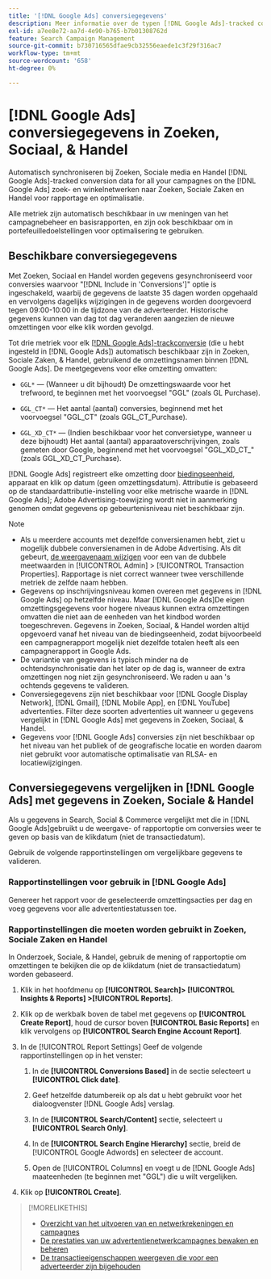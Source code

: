 ```yaml
---
title: '[!DNL Google Ads] conversiegegevens'
description: Meer informatie over de typen [!DNL Google Ads]-tracked conversion data available in Search, Social, & Commerce.
exl-id: a7ee8e72-aa7d-4e90-b765-b7b01308762d
feature: Search Campaign Management
source-git-commit: b730716565dfae9cb32556eaede1c3f29f316ac7
workflow-type: tm+mt
source-wordcount: '658'
ht-degree: 0%

---
```


# [!DNL Google Ads] conversiegegevens in Zoeken, Sociaal, &amp; Handel

Automatisch synchroniseren bij Zoeken, Sociale media en Handel [!DNL Google Ads]-tracked conversion data for all your campagnes on the [!DNL Google Ads] zoek- en winkelnetwerken naar Zoeken, Sociale Zaken en Handel voor rapportage en optimalisatie.

Alle metriek zijn automatisch beschikbaar in uw meningen van het campagnebeheer en basisrapporten, en zijn ook beschikbaar om in portefeuilledoelstellingen voor optimalisering te gebruiken.

## Beschikbare conversiegegevens

Met Zoeken, Sociaal en Handel worden gegevens gesynchroniseerd voor conversies waarvoor &quot;[!DNL Include in 'Conversions']&quot; optie is ingeschakeld, waarbij de gegevens de laatste 35 dagen worden opgehaald en vervolgens dagelijks wijzigingen in de gegevens worden doorgevoerd tegen 09:00-10:00 in de tijdzone van de adverteerder. Historische gegevens kunnen van dag tot dag veranderen aangezien de nieuwe omzettingen voor elke klik worden gevolgd.

Tot drie metriek voor elk [[!DNL Google Ads]-trackconversie](https://support.google.com/google-ads/answer/4677036) (die u hebt ingesteld in [!DNL Google Ads]) automatisch beschikbaar zijn in Zoeken, Sociale Zaken, &amp; Handel, gebruikend de omzettingsnamen binnen [!DNL Google Ads]. De meetgegevens voor elke omzetting omvatten:

* `GGL*` — (Wanneer u dit bijhoudt) De omzettingswaarde voor het trefwoord, te beginnen met het voorvoegsel &quot;GGL&quot; (zoals GL Purchase).

* `GGL_CT*` — Het aantal (aantal) conversies, beginnend met het voorvoegsel &quot;GGL_CT&quot; (zoals GGL_CT_Purchase).

* `GGL_XD_CT*` — (Indien beschikbaar voor het conversietype, wanneer u deze bijhoudt) Het aantal (aantal) apparaatoverschrijvingen, zoals gemeten door Google, beginnend met het voorvoegsel &quot;GGL_XD_CT_&quot; (zoals GGL_XD_CT_Purchase).

[!DNL Google Ads] registreert elke omzetting door [biedingseenheid](/help/search-social-commerce/glossary.md#a-b), apparaat en klik op datum (geen omzettingsdatum). Attributie is gebaseerd op de standaardattributie-instelling voor elke metrische waarde in [!DNL Google Ads]; Adobe Advertising-toewijzing wordt niet in aanmerking genomen omdat gegevens op gebeurtenisniveau niet beschikbaar zijn.

>[!NOTE]
>
>* Als u meerdere accounts met dezelfde conversienamen hebt, ziet u mogelijk dubbele conversienamen in de Adobe Advertising. Als dit gebeurt, [de weergavenaam wijzigen](/help/search-social-commerce/admin/transaction-properties/transaction-property-edit-display-name.md) voor een van de dubbele meetwaarden in [!UICONTROL Admin] > [!UICONTROL Transaction Properties]. Rapportage is niet correct wanneer twee verschillende metriek de zelfde naam hebben.
>* Gegevens op inschrijvingsniveau komen overeen met gegevens in [!DNL Google Ads] op hetzelfde niveau. Maar [!DNL Google Ads]De eigen omzettingsgegevens voor hogere niveaus kunnen extra omzettingen omvatten die niet aan de eenheden van het kindbod worden toegeschreven. Gegevens in Zoeken, Sociaal, &amp; Handel worden altijd opgevoerd vanaf het niveau van de biedingseenheid, zodat bijvoorbeeld een campagnerapport mogelijk niet dezelfde totalen heeft als een campagnerapport in Google Ads.
>* De variantie van gegevens is typisch minder na de ochtendsynchronisatie dan het later op de dag is, wanneer de extra omzettingen nog niet zijn gesynchroniseerd. We raden u aan &#39;s ochtends gegevens te valideren.
>* Conversiegegevens zijn niet beschikbaar voor [!DNL Google Display Network], [!DNL Gmail], [!DNL Mobile App], en [!DNL YouTube] advertenties. Filter deze soorten advertenties uit wanneer u gegevens vergelijkt in [!DNL Google Ads] met gegevens in Zoeken, Sociaal, &amp; Handel.
>* Gegevens voor [!DNL Google Ads] conversies zijn niet beschikbaar op het niveau van het publiek of de geografische locatie en worden daarom niet gebruikt voor automatische optimalisatie van RLSA- en locatiewijzigingen.

## Conversiegegevens vergelijken in [!DNL Google Ads] met gegevens in Zoeken, Sociale &amp; Handel

Als u gegevens in Search, Social &amp; Commerce vergelijkt met die in [!DNL Google Ads]gebruikt u de weergave- of rapportoptie om conversies weer te geven op basis van de klikdatum (niet de transactiedatum).

Gebruik de volgende rapportinstellingen om vergelijkbare gegevens te valideren.

### Rapportinstellingen voor gebruik in [!DNL Google Ads]

Genereer het rapport voor de geselecteerde omzettingsacties per dag en voeg gegevens voor alle advertentiestatussen toe.

<!-- 

1. In the main toolbar, select **[!DNL Reports] > [!DNL Report]**.

1. Select **[!DNL + Custom] > [!DNL Table]**.

1. From the left pane, specify the rows and columns in the report:
   
   1. Search for the **[!DNL Day]** field and it drag to the [!DNL Row] section.

   1. Search for the **[!DNL All conv].** field and it drag to the [!DNL Column] section.

   1. Search for the **[!DNL Conversion action]** field and it drag to the [!DNL Column] section.

1. In the report settings toolbar, select **[!DNL Filter] > [!DNL Ad status]**, and then select all boxes.

1. In the report settings toolbar, select **[!DNL Download] > [!DNL Excel .csv]**.

-->

### Rapportinstellingen die moeten worden gebruikt in Zoeken, Sociale Zaken en Handel

In Onderzoek, Sociale, &amp; Handel, gebruik de mening of rapportoptie om omzettingen te bekijken die op de klikdatum (niet de transactiedatum) worden gebaseerd.

1. Klik in het hoofdmenu op **[!UICONTROL Search]> [!UICONTROL Insights & Reports] >[!UICONTROL Reports]**.

1. Klik op de werkbalk boven de tabel met gegevens op **[!UICONTROL Create Report]**, houd de cursor boven **[!UICONTROL Basic Reports]** en klik vervolgens op **[!UICONTROL Search Engine Account Report]**.

1. In de [!UICONTROL Report Settings] Geef de volgende rapportinstellingen op in het venster:

   1. In de **[!UICONTROL Conversions Based]** in de sectie selecteert u **[!UICONTROL Click date]**.

   1. Geef hetzelfde datumbereik op als dat u hebt gebruikt voor het dialoogvenster [!DNL Google Ads] verslag.

   1. In de **[!UICONTROL Search/Content]** sectie, selecteert u **[!UICONTROL Search Only]**.

   1. In de **[!UICONTROL Search Engine Hierarchy]** sectie, breid de [!UICONTROL Google Adwords] en selecteer de account.

   1. Open de [!UICONTROL Columns] en voegt u de [!DNL Google Ads] maateenheden (te beginnen met &quot;GGL&quot;) die u wilt vergelijken.

1. Klik op **[!UICONTROL Create]**.

>[!MORELIKETHIS]
>
>* [Overzicht van het uitvoeren van en netwerkrekeningen en campagnes](campaign-implemention-overview.md)
>* [De prestaties van uw advertentienetwerkcampagnes bewaken en beheren](monitor-performance-campaigns.md)
>* [De transactieeigenschappen weergeven die voor een adverteerder zijn bijgehouden](/help/search-social-commerce/admin/transaction-properties/transaction-property-view-tracked.md)

